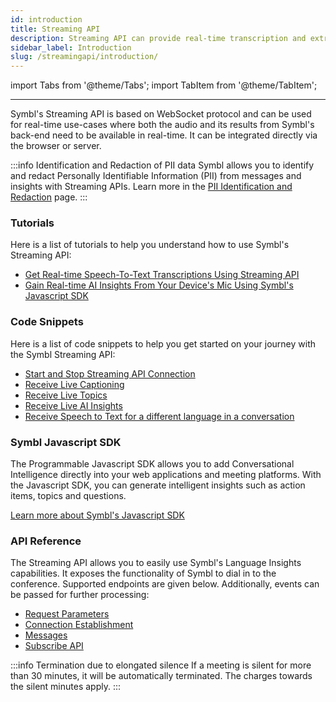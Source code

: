 ```yaml
---
id: introduction
title: Streaming API
description: Streaming API can provide real-time transcription and extract actionable insights from your conversations. Learn how to implement Symbl.ai’s Streaming API now.
sidebar_label: Introduction
slug: /streamingapi/introduction/
---
```


<head>
    <title>How to Implement Streaming API</title>
</head>

import Tabs from '@theme/Tabs';
import TabItem from '@theme/TabItem';

---

Symbl's Streaming API is based on WebSocket protocol and can be used for real-time use-cases where both the audio and its results from Symbl's back-end need to be available in real-time. It can be integrated directly via the browser or server.

:::info Identification and Redaction of PII data
Symbl allows you to identify and redact Personally Identifiable Information (PII) from messages and insights with Streaming APIs. Learn more in the [PII Identification and Redaction](/docs/concepts/redaction-pii) page.
:::

### Tutorials

Here is a list of tutorials to help you understand how to use Symbl's Streaming API:

- [Get Real-time Speech-To-Text Transcriptions Using Streaming API](/docs/streamingapi/tutorials/receive-ai-insights-from-your-web-browser)
- [Gain Real-time AI Insights From Your Device's Mic Using Symbl's Javascript SDK](/docs/javascript-sdk/tutorials/receive-ai-insights-from-your-computer)

### Code Snippets

Here is a list of code snippets to help you get started on your journey with the Symbl Streaming API:

- [Start and Stop Streaming API Connection](/docs/streamingapi/code-snippets/start-and-stop-connection)
- [Receive Live Captioning](/docs/streamingapi/code-snippets/receive-live-captioning)
- [Receive Live Topics](/docs/streamingapi/code-snippets/receive-live-topics)
- [Receive Live AI Insights](/docs/streamingapi/code-snippets/receive-ai-insights)
- [Receive Speech to Text for a different language in a conversation](/docs/streamingapi/code-snippets/receive-speech-to-text-for-different-languages)


### Symbl Javascript SDK

The Programmable Javascript SDK allows you to add Conversational Intelligence directly into your web applications and meeting platforms. With the Javascript SDK, you can generate intelligent insights such as action items, topics and questions.

[Learn more about Symbl's Javascript SDK](/docs/javascript-sdk/introduction)

### API Reference

The Streaming API allows you to easily use Symbl's Language Insights capabilities. It exposes the functionality of Symbl to dial in to the conference. Supported endpoints are given below. Additionally, events can be passed for further processing:

- [Request Parameters](/docs/streaming-api/api-reference#request-parameters)
- [Connection Establishment](/docs/streaming-api/api-reference#connection-establishment)
- [Messages](/docs/streaming-api/api-reference#messages)
- [Subscribe API](/docs/subscribe-api)

:::info Termination due to elongated silence
If a meeting is silent for more than 30 minutes, it will be automatically terminated. The charges towards the silent minutes apply.
:::
